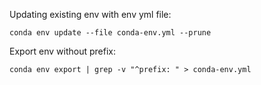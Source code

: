 Updating existing env with env yml file:

    conda env update --file conda-env.yml --prune

Export env without prefix:

    conda env export | grep -v "^prefix: " > conda-env.yml
